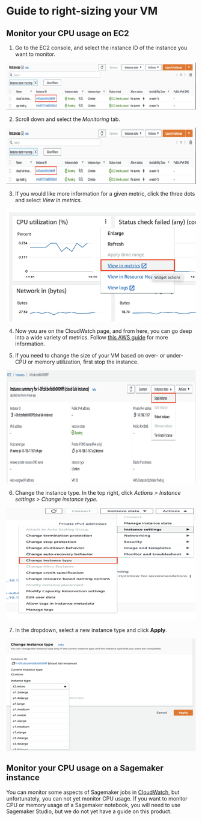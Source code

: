 # Guide to right-sizing your VM

## Monitor your CPU usage on EC2

1. Go to the EC2 console, and select the instance ID of the instance you want to monitor. 

<img src="/docs/images/1_EC2_homepage.png" width="550" height="125">

2. Scroll down and select the *Monitoring* tab.

<img src="/docs/images/1_EC2_homepage.png" width="550" height="150">

3. If you would like more information for a given metric, click the three dots and select *View in metrics*.

<img src="/docs/images/3_view_metrics.png" width="550" height="300">

4. Now you are on the CloudWatch page, and from here, you can go deep into a wide variety of metrics. Follow [this AWS guide](https://docs.aws.amazon.com/AmazonCloudWatch/latest/monitoring/GettingStarted.html) for more information.

5. If you need to change the size of your VM based on over- or under- CPU or memory utilization, first stop the instance.

<img src="/docs/images/4_stop_instance.png" width="550" height="300">

6. Change the instance type. In the top right, click *Actions > Instance settings > Change instance type.* 

<img src="/docs/images/5_edit_instance.png" width="550" height="300">

7. In the dropdown, select a new instance type and click **Apply**.

<img src="/docs/images/6_change_instance_type.png" width="550" height="300">

## Monitor your CPU usage on a Sagemaker instance

You can monitor some aspects of Sagemaker jobs in [CloudWatch](https://docs.aws.amazon.com/sagemaker/latest/dg/monitoring-cloudwatch.html#cloudwatch-metrics-jobs), but unfortunately, you can not yet monitor CPU usage. If you want to monitor CPU or memory usage of a Sagemaker notebook, you will need to use Sagemaker Studio, but we do not yet have a guide on this product.
